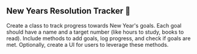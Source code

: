 ## New Years Resolution Tracker 🎉
Create a class to track progress towards New Year's goals. Each goal should have a name and a target number (like hours to study, books to read). Include methods to add goals, log progress, and check if goals are met. Optionally, create a UI for users to leverage these methods.
 